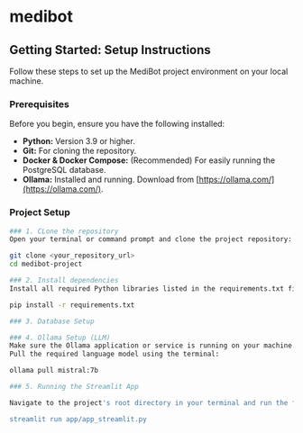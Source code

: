 # medibot

## Getting Started: Setup Instructions

Follow these steps to set up the MediBot project environment on your local machine.

### Prerequisites

Before you begin, ensure you have the following installed:

* **Python:** Version 3.9 or higher.
* **Git:** For cloning the repository.
* **Docker & Docker Compose:** (Recommended) For easily running the PostgreSQL database. 
* **Ollama:** Installed and running. Download from [https://ollama.com/](https://ollama.com/).

### Project Setup 

```bash 
### 1. CLone the repository
Open your terminal or command prompt and clone the project repository:

git clone <your_repository_url>
cd medibot-project

### 2. Install dependencies
Install all required Python libraries listed in the requirements.txt file:

pip install -r requirements.txt

### 3. Database Setup 

### 4. Ollama Setup (LLM)
Make sure the Ollama application or service is running on your machine.
Pull the required language model using the terminal:

ollama pull mistral:7b

### 5. Running the Streamlit App

Navigate to the project's root directory in your terminal and run the following command:

streamlit run app/app_streamlit.py